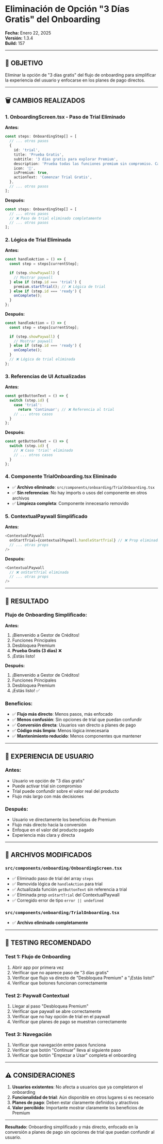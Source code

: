 # Eliminación de Opción "3 Días Gratis" del Onboarding

**Fecha:** Enero 22, 2025  
**Versión:** 1.3.4  
**Build:** 157

---

## 🎯 OBJETIVO

Eliminar la opción de "3 días gratis" del flujo de onboarding para simplificar la experiencia del usuario y enfocarse en los planes de pago directos.

---

## 🗑️ CAMBIOS REALIZADOS

### **1. OnboardingScreen.tsx - Paso de Trial Eliminado**

**Antes:**
```typescript
const steps: OnboardingStep[] = [
  // ... otros pasos
  {
    id: 'trial',
    title: 'Prueba Gratis',
    subtitle: '3 días gratis para explorar Premium',
    description: 'Prueba todas las funciones premium sin compromiso. Cancela cuando quieras.',
    icon: '🎁',
    isPremium: true,
    actionText: 'Comenzar Trial Gratis',
  },
  // ... otros pasos
];
```

**Después:**
```typescript
const steps: OnboardingStep[] = [
  // ... otros pasos
  // ❌ Paso de trial eliminado completamente
  // ... otros pasos
];
```

### **2. Lógica de Trial Eliminada**

**Antes:**
```typescript
const handleAction = () => {
  const step = steps[currentStep];
  
  if (step.showPaywall) {
    // Mostrar paywall
  } else if (step.id === 'trial') {
    premium.startTrial(); // ❌ Lógica de trial
  } else if (step.id === 'ready') {
    onComplete();
  }
};
```

**Después:**
```typescript
const handleAction = () => {
  const step = steps[currentStep];
  
  if (step.showPaywall) {
    // Mostrar paywall
  } else if (step.id === 'ready') {
    onComplete();
  }
  // ❌ Lógica de trial eliminada
};
```

### **3. Referencias de UI Actualizadas**

**Antes:**
```typescript
const getButtonText = () => {
  switch (step.id) {
    case 'trial':
      return 'Continuar'; // ❌ Referencia al trial
    // ... otros casos
  }
};
```

**Después:**
```typescript
const getButtonText = () => {
  switch (step.id) {
    // ❌ Caso 'trial' eliminado
    // ... otros casos
  }
};
```

### **4. Componente TrialOnboarding.tsx Eliminado**

- ✅ **Archivo eliminado**: `src/components/onboarding/TrialOnboarding.tsx`
- ✅ **Sin referencias**: No hay imports o usos del componente en otros archivos
- ✅ **Limpieza completa**: Componente innecesario removido

### **5. ContextualPaywall Simplificado**

**Antes:**
```typescript
<ContextualPaywall
  onStartTrial={contextualPaywall.handleStartTrial} // ❌ Prop eliminada
  // ... otras props
/>
```

**Después:**
```typescript
<ContextualPaywall
  // ❌ onStartTrial eliminada
  // ... otras props
/>
```

---

## 🎯 RESULTADO

### **Flujo de Onboarding Simplificado:**

**Antes:**
1. ¡Bienvenido a Gestor de Créditos!
2. Funciones Principales
3. Desbloquea Premium
4. **Prueba Gratis (3 días)** ❌
5. ¡Estás listo!

**Después:**
1. ¡Bienvenido a Gestor de Créditos!
2. Funciones Principales
3. Desbloquea Premium
4. ¡Estás listo! ✅

### **Beneficios:**

- ✅ **Flujo más directo**: Menos pasos, más enfocado
- ✅ **Menos confusión**: Sin opciones de trial que puedan confundir
- ✅ **Conversión directa**: Usuarios van directo a planes de pago
- ✅ **Código más limpio**: Menos lógica innecesaria
- ✅ **Mantenimiento reducido**: Menos componentes que mantener

---

## 📱 EXPERIENCIA DE USUARIO

### **Antes:**
- Usuario ve opción de "3 días gratis"
- Puede activar trial sin compromiso
- Trial puede confundir sobre el valor real del producto
- Flujo más largo con más decisiones

### **Después:**
- Usuario ve directamente los beneficios de Premium
- Flujo más directo hacia la conversión
- Enfoque en el valor del producto pagado
- Experiencia más clara y directa

---

## 🔧 ARCHIVOS MODIFICADOS

### **`src/components/onboarding/OnboardingScreen.tsx`**
- ✅ Eliminado paso de trial del array `steps`
- ✅ Removida lógica de `handleAction` para trial
- ✅ Actualizada función `getButtonText` sin referencia a trial
- ✅ Eliminada prop `onStartTrial` del ContextualPaywall
- ✅ Corregido error de tipo `error || undefined`

### **`src/components/onboarding/TrialOnboarding.tsx`**
- ✅ **Archivo eliminado completamente**

---

## 🧪 TESTING RECOMENDADO

### **Test 1: Flujo de Onboarding**
1. Abrir app por primera vez
2. Verificar que no aparece paso de "3 días gratis"
3. Verificar que flujo va directo de "Desbloquea Premium" a "¡Estás listo!"
4. Verificar que botones funcionan correctamente

### **Test 2: Paywall Contextual**
1. Llegar al paso "Desbloquea Premium"
2. Verificar que paywall se abre correctamente
3. Verificar que no hay opción de trial en el paywall
4. Verificar que planes de pago se muestran correctamente

### **Test 3: Navegación**
1. Verificar que navegación entre pasos funciona
2. Verificar que botón "Continuar" lleva al siguiente paso
3. Verificar que botón "Empezar a Usar" completa el onboarding

---

## ⚠️ CONSIDERACIONES

1. **Usuarios existentes**: No afecta a usuarios que ya completaron el onboarding
2. **Funcionalidad de trial**: Aún disponible en otros lugares si es necesario
3. **Planes de pago**: Deben estar claramente definidos y atractivos
4. **Valor percibido**: Importante mostrar claramente los beneficios de Premium

---

**Resultado:** Onboarding simplificado y más directo, enfocado en la conversión a planes de pago sin opciones de trial que puedan confundir al usuario.
